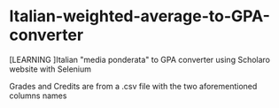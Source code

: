 # Italian-weighted-average-to-GPA-converter
[LEARNING ]Italian "media ponderata" to GPA converter using Scholaro website with Selenium

Grades and Credits are from a .csv file with the two aforementioned columns names
